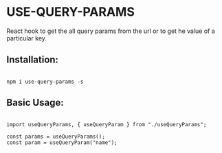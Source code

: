 # USE-QUERY-PARAMS

React hook to get the all query params from the url or to get he value of a particular key.

## Installation:

```

npm i use-query-params -s

```

## Basic Usage:

```

import useQueryParams, { useQueryParam } from "./useQueryParams";

const params = useQueryParams();
const param = useQueryParam("name");
 
 ```
